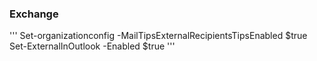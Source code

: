 ### Exchange 

'''
Set-organizationconfig -MailTipsExternalRecipientsTipsEnabled $true
Set-ExternalInOutlook -Enabled $true
'''
